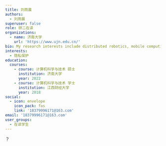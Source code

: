 ```yaml
---
title: 刘雨晨
authors:
  - 刘雨晨
superuser: false
role: 研二在读
organizations:
  - name: 济南大学
    url: 'https://www.ujn.edu.cn/'
bio: My research interests include distributed robotics, mobile computing and programmable matter.
interests:
  - 隐私保护
education:
  courses:
    - course: 计算机科学与技术 硕士
      institution: 济南大学
      year: 2022
    - course: 计算机科学与技术 学士
      institution: 江西财经大学
      year: 2018
social:
  - icon: envelope
    icon_pack: fas
    link: '18379996171@163.com'
email: '18379996171@163.com'
user_groups:
  - 在读学生
---
```

？